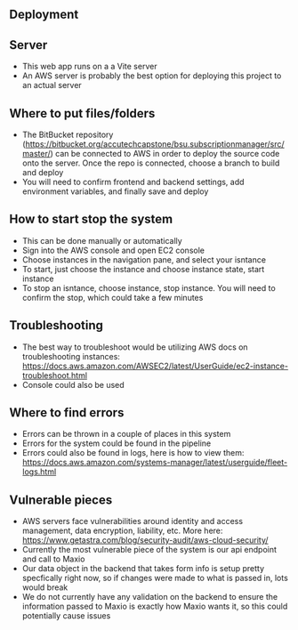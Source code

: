 ## Deployment
## Server
- This web app runs on a a Vite server
- An AWS server is probably the best option for deploying this project to an actual server
## Where to put files/folders
- The BitBucket repository (https://bitbucket.org/accutechcapstone/bsu.subscriptionmanager/src/master/) can be connected to AWS in order to deploy the source code onto the server. Once the repo is connected, choose a branch to build and deploy
- You will need to confirm frontend and backend settings, add environment variables, and finally save and deploy
## How to start stop the system
- This can be done manually or automatically
- Sign into the AWS console and open EC2 console
- Choose instances in the navigation pane, and select your isntance
- To start, just choose the instance and choose instance state, start instance
- To stop an isntance, choose instance, stop instance. You will need to confirm the stop, which could take a few minutes
## Troubleshooting
- The best way to troubleshoot would be utilizing AWS docs on troubleshooting instances:
  https://docs.aws.amazon.com/AWSEC2/latest/UserGuide/ec2-instance-troubleshoot.html
- Console could also be used
## Where to find errors
- Errors can be thrown in a couple of places in this system
- Errors for the system could be found in the pipeline
- Errors could also be found in logs, here is how to view them:
  https://docs.aws.amazon.com/systems-manager/latest/userguide/fleet-logs.html
## Vulnerable pieces
- AWS servers face vulnerabilities around identity and access management, data encryption, liability, etc. More here:
  https://www.getastra.com/blog/security-audit/aws-cloud-security/
- Currently the most vulnerable piece of the system is our api endpoint and call to Maxio
- Our data object in the backend that takes form info is setup pretty specfically right now, so if changes were made to what is passed in, lots would break
- We do not currently have any validation on the backend to ensure the information passed to Maxio is exactly how Maxio wants it, so this could potentially cause issues
